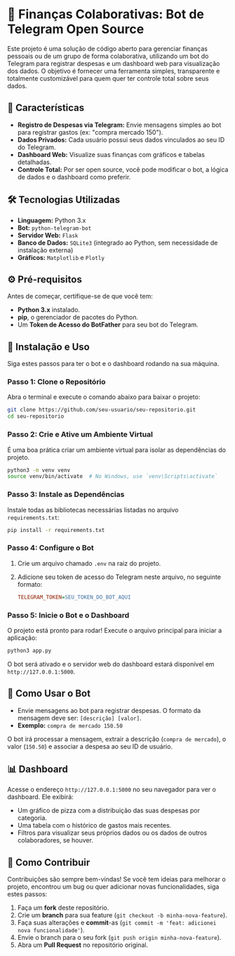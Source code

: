 # 🤖 **Finanças Colaborativas: Bot de Telegram Open Source**

Este projeto é uma solução de código aberto para gerenciar finanças pessoais ou de um grupo de forma colaborativa, utilizando um bot do Telegram para registrar despesas e um dashboard web para visualização dos dados. O objetivo é fornecer uma ferramenta simples, transparente e totalmente customizável para quem quer ter controle total sobre seus dados.

## 🚀 **Características**

  - **Registro de Despesas via Telegram:** Envie mensagens simples ao bot para registrar gastos (ex: "compra mercado 150").
  - **Dados Privados:** Cada usuário possui seus dados vinculados ao seu ID do Telegram.
  - **Dashboard Web:** Visualize suas finanças com gráficos e tabelas detalhadas.
  - **Controle Total:** Por ser open source, você pode modificar o bot, a lógica de dados e o dashboard como preferir.

## 🛠️ **Tecnologias Utilizadas**

  - **Linguagem:** Python 3.x
  - **Bot:** `python-telegram-bot`
  - **Servidor Web:** `Flask`
  - **Banco de Dados:** `SQLite3` (integrado ao Python, sem necessidade de instalação externa)
  - **Gráficos:** `Matplotlib` e `Plotly`

## ⚙️ **Pré-requisitos**

Antes de começar, certifique-se de que você tem:

  * **Python 3.x** instalado.
  * **pip**, o gerenciador de pacotes do Python.
  * Um **Token de Acesso do BotFather** para seu bot do Telegram.

## 🚀 **Instalação e Uso**

Siga estes passos para ter o bot e o dashboard rodando na sua máquina.

### Passo 1: Clone o Repositório

Abra o terminal e execute o comando abaixo para baixar o projeto:

```sh
git clone https://github.com/seu-usuario/seu-repositorio.git
cd seu-repositorio
```

### Passo 2: Crie e Ative um Ambiente Virtual

É uma boa prática criar um ambiente virtual para isolar as dependências do projeto.

```sh
python3 -m venv venv
source venv/bin/activate  # No Windows, use `venv\Scripts\activate`
```

### Passo 3: Instale as Dependências

Instale todas as bibliotecas necessárias listadas no arquivo `requirements.txt`:

```sh
pip install -r requirements.txt
```

### Passo 4: Configure o Bot

1.  Crie um arquivo chamado `.env` na raiz do projeto.

2.  Adicione seu token de acesso do Telegram neste arquivo, no seguinte formato:

    ```ini
    TELEGRAM_TOKEN=SEU_TOKEN_DO_BOT_AQUI
    ```

### Passo 5: Inicie o Bot e o Dashboard

O projeto está pronto para rodar\! Execute o arquivo principal para iniciar a aplicação:

```sh
python3 app.py
```

O bot será ativado e o servidor web do dashboard estará disponível em `http://127.0.0.1:5000`.

## 🤖 **Como Usar o Bot**

  - Envie mensagens ao bot para registrar despesas. O formato da mensagem deve ser: `[descrição] [valor]`.
  - **Exemplo:** `compra de mercado 150.50`

O bot irá processar a mensagem, extrair a descrição (`compra de mercado`), o valor (`150.50`) e associar a despesa ao seu ID de usuário.

## 📊 **Dashboard**

Acesse o endereço `http://127.0.0.1:5000` no seu navegador para ver o dashboard. Ele exibirá:

  - Um gráfico de pizza com a distribuição das suas despesas por categoria.
  - Uma tabela com o histórico de gastos mais recentes.
  - Filtros para visualizar seus próprios dados ou os dados de outros colaboradores, se houver.

## 🤝 **Como Contribuir**

Contribuições são sempre bem-vindas\! Se você tem ideias para melhorar o projeto, encontrou um bug ou quer adicionar novas funcionalidades, siga estes passos:

1.  Faça um **fork** deste repositório.
2.  Crie um **branch** para sua feature (`git checkout -b minha-nova-feature`).
3.  Faça suas alterações e **commit**-as (`git commit -m 'feat: adicionei nova funcionalidade'`).
4.  Envie o branch para o seu fork (`git push origin minha-nova-feature`).
5.  Abra um **Pull Request** no repositório original.
